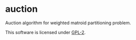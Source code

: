 # auction
Auction algorithm for weighted matroid partitioning problem.

This software is licensed under [GPL-2]().
